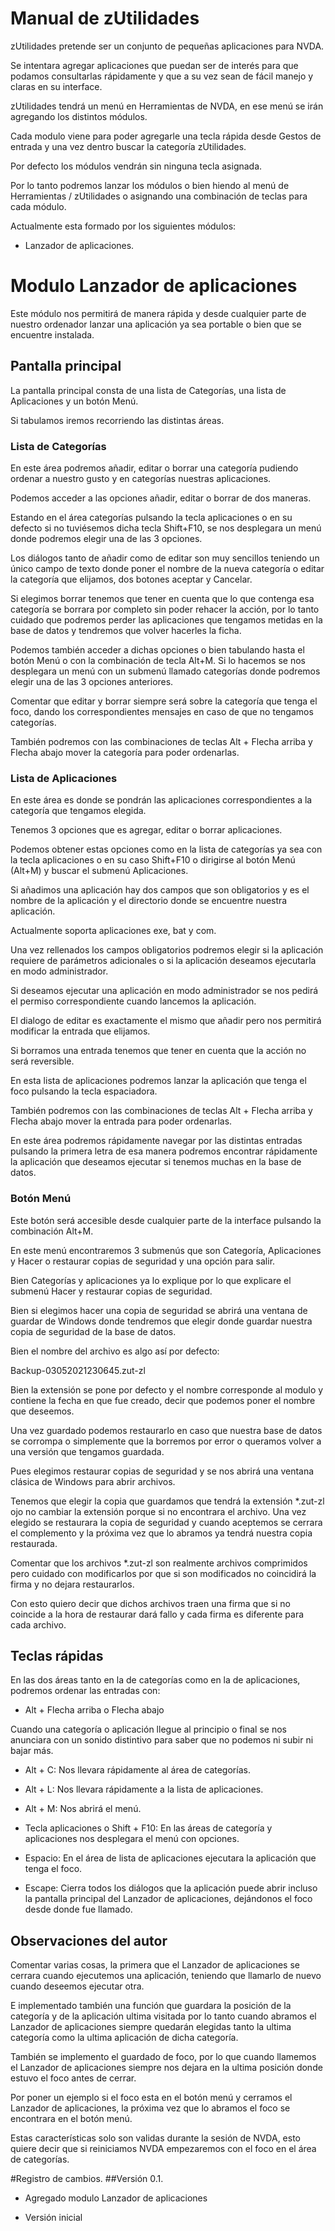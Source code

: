 # Manual de zUtilidades

zUtilidades pretende ser un conjunto de pequeñas aplicaciones para NVDA.

Se intentara agregar aplicaciones que puedan ser de interés para que podamos consultarlas rápidamente y que a su vez sean de fácil manejo y claras en su interface.

zUtilidades tendrá un menú en Herramientas de NVDA, en ese menú se irán agregando los distintos módulos.

Cada modulo viene para poder agregarle una tecla rápida desde Gestos de entrada y una vez dentro buscar la categoría zUtilidades.

Por defecto los módulos vendrán sin ninguna tecla asignada.

Por lo tanto podremos lanzar los módulos o bien hiendo al menú de Herramientas / zUtilidades o asignando una combinación de teclas para cada módulo.

Actualmente esta formado por los siguientes módulos:

* Lanzador de aplicaciones.

# Modulo Lanzador de aplicaciones

Este módulo nos permitirá de manera rápida y desde cualquier parte de nuestro ordenador lanzar una aplicación ya sea portable o bien que se encuentre instalada.

## Pantalla principal

La pantalla principal consta de una lista de Categorías, una lista de Aplicaciones y un botón Menú.

Si tabulamos iremos recorriendo las distintas áreas.

### Lista de Categorías

En este área podremos añadir, editar o borrar una categoría pudiendo ordenar a nuestro gusto y en categorías nuestras aplicaciones.

Podemos acceder a las opciones añadir, editar o borrar de dos maneras.

Estando en el área categorías pulsando la tecla aplicaciones o en su defecto si no tuviésemos dicha tecla Shift+F10, se nos desplegara un menú donde podremos elegir una de las 3 opciones.

Los diálogos tanto de añadir como de editar son muy sencillos teniendo un único campo de texto donde poner el nombre de la nueva categoría o editar la categoría que elijamos, dos botones aceptar y Cancelar.

Si elegimos borrar tenemos que tener en cuenta que lo que contenga esa categoría se borrara por completo sin poder rehacer la acción, por lo tanto cuidado que podremos perder las aplicaciones que tengamos metidas en la base de datos y tendremos que volver hacerles la ficha.

Podemos también acceder a dichas opciones o bien tabulando hasta el botón Menú o con la combinación de tecla Alt+M. Si lo hacemos se nos desplegara un menú con un submenú llamado categorías donde podremos elegir una de las 3 opciones anteriores.

Comentar que editar y borrar siempre será sobre la categoría que tenga el foco, dando los correspondientes mensajes en caso de que no tengamos categorías.

También podremos con las combinaciones de teclas Alt + Flecha arriba y Flecha abajo mover la categoría para poder ordenarlas.

### Lista de Aplicaciones

En este área es donde se pondrán las aplicaciones correspondientes a la categoría que tengamos elegida.

Tenemos 3 opciones que es agregar, editar o borrar aplicaciones.

Podemos obtener estas opciones como en la lista de categorías ya sea con la tecla aplicaciones o en su caso Shift+F10 o dirigirse al botón Menú (Alt+M) y buscar el submenú Aplicaciones.

Si añadimos una aplicación hay dos campos que son obligatorios y es el nombre de la aplicación y el directorio donde se encuentre nuestra aplicación.

Actualmente soporta aplicaciones exe, bat y com.

Una vez rellenados los campos obligatorios podremos elegir si la aplicación requiere de parámetros adicionales o si la aplicación deseamos ejecutarla en modo administrador.

Si deseamos ejecutar una aplicación en modo administrador se nos pedirá el permiso correspondiente cuando lancemos la aplicación.

El dialogo de editar es exactamente el mismo que añadir pero nos permitirá modificar la entrada que elijamos.

Si borramos una entrada tenemos que tener en cuenta que la acción no será reversible.

En esta lista de aplicaciones podremos lanzar la aplicación que tenga el foco pulsando la tecla espaciadora.

También podremos con las combinaciones de teclas Alt + Flecha arriba y Flecha abajo mover la entrada para poder ordenarlas.

En este área podremos rápidamente navegar por las distintas entradas pulsando la primera letra de esa manera podremos encontrar rápidamente la aplicación que deseamos ejecutar si tenemos muchas en la base de datos.


### Botón Menú

Este botón será accesible desde cualquier parte de la interface pulsando la combinación Alt+M.

En este menú encontraremos 3 submenús que son Categoría, Aplicaciones y Hacer o restaurar copias de seguridad y una opción para salir.

Bien Categorías y aplicaciones ya lo explique por lo que explicare el submenú Hacer y restaurar copias de seguridad.

Bien si elegimos hacer una copia de seguridad se abrirá una ventana de guardar de Windows donde tendremos que elegir donde guardar nuestra copia de seguridad de la base de datos.

Bien el nombre del archivo es algo así por defecto:

Backup-03052021230645.zut-zl

Bien la extensión se pone por defecto y el nombre corresponde al modulo y contiene la fecha en que fue creado, decir que podemos poner el nombre que deseemos.

Una vez guardado podemos restaurarlo en caso que nuestra base de datos se corrompa o simplemente que la borremos por error o queramos volver a una versión que tengamos guardada.

Pues elegimos restaurar copias de seguridad y se nos abrirá una ventana clásica de Windows para abrir archivos.

Tenemos que elegir la copia que guardamos que tendrá la extensión *.zut-zl ojo no cambiar la extensión porque si no encontrara el archivo.
Una vez elegido se restaurara la copia de seguridad y cuando aceptemos se cerrara el complemento y la próxima vez que lo abramos ya tendrá nuestra copia restaurada.

Comentar que los archivos *.zut-zl son realmente archivos comprimidos pero cuidado con modificarlos por que si son modificados no coincidirá la firma y no dejara restaurarlos.

Con esto quiero decir que dichos archivos traen una firma que si no coincide a la hora de restaurar dará fallo y cada firma es diferente para cada archivo.

## Teclas rápidas

En las dos áreas tanto en la de categorías como en la de aplicaciones, podremos ordenar las entradas con:

* Alt + Flecha arriba o Flecha abajo

Cuando una categoría o aplicación llegue al principio o final se nos anunciara con un sonido distintivo para saber que no podemos ni subir ni bajar más.

* Alt + C: Nos llevara rápidamente al área de categorías.

* Alt + L: Nos llevara rápidamente a la lista de aplicaciones.

* Alt + M: Nos abrirá el menú.

* Tecla aplicaciones o Shift + F10: En las áreas de categoría y aplicaciones nos desplegara el menú con opciones.

* Espacio: En el área de lista de aplicaciones ejecutara la aplicación que tenga el foco.

* Escape: Cierra todos los diálogos que la aplicación puede abrir incluso la pantalla principal del Lanzador de aplicaciones, dejándonos el foco desde donde fue llamado.

## Observaciones del autor

Comentar varias cosas, la primera que el Lanzador de aplicaciones se cerrara cuando ejecutemos una aplicación, teniendo que llamarlo de nuevo cuando deseemos ejecutar otra.

E implementado también una función que guardara la posición de la categoría y de la aplicación ultima visitada por lo tanto cuando abramos el Lanzador de aplicaciones siempre quedarán elegidas tanto la ultima categoría como la ultima aplicación de dicha categoría.

También se implemento el guardado de foco, por lo que cuando llamemos el Lanzador de aplicaciones siempre nos dejara en la ultima posición donde estuvo el foco antes de cerrar.

Por poner un ejemplo si el foco esta en el botón menú y cerramos el Lanzador de aplicaciones, la próxima vez que lo abramos el foco se encontrara en el botón menú.

Estas características solo son validas durante la sesión de NVDA, esto quiere decir que si reiniciamos NVDA empezaremos con el foco en el área de categorías.

#Registro de cambios.
##Versión 0.1.

* Agregado modulo Lanzador de aplicaciones

* Versión inicial

